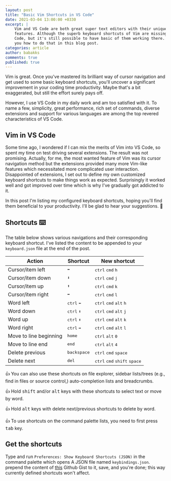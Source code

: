 ```yaml
---
layout: post
title: "Basic Vim Shortcuts in VS Code"
date: 2021-03-04 13:00:00 +0330
excerpt: |
    Vim and VS Code are both great super text editors with their unique
    features. Although the superb keyboard shortcuts of Vim are missing in VS
    Code, but it's still possible to have basic of them working there. I'll tell
    you how to do that in this blog post.
categories: article
author: babakks
comments: true
published: true
---
```


Vim is great. Once you've mastered its brilliant way of cursor navigation and get used to some basic keyboard shortcuts, you'll uncover a significant improvement in your coding time productivity. Maybe that's a bit exaggerated, but still the effort surely pays off.

However, I use VS Code in my daily work and am too satisfied with it. To name a few, simplicity, great performance, rich set of commands, diverse extensions and support for various languages are among the top revered characteristics of VS Code.

## Vim in VS Code

Some time ago, I wondered if I can mix the merits of Vim into VS Code, so spent my time on test driving several extensions. The result was not promising. Actually, for me, the most wanted feature of Vim was its cursor navigation method but the extensions provided many more Vim-like features which necessitated more complicated user interaction. Disappointed of extensions, I set out to define my own customized keyboard shortcuts to make things work as expected. Surprisingly it worked well and got improved over time which is why I've gradually got addicted to it.

In this post I'm listing my configured keyboard shortcuts, hoping you'll find them beneficial to your productivity. I'll be glad to hear your suggestions. 💚

## Shortcuts ⌨️

The table below shows various navigations and their corresponding keyboard shortcut. I've listed the content to be appended to your `keyboard.json` file at the end of the post.

|Action|Shortcut|New shortcut|
|-|-|-|
|Cursor/item left|<kbd>:arrow_left:</kbd>|<kbd>ctrl</kbd> <kbd>cmd</kbd> <kbd>h</kbd>|
|Cursor/item down|<kbd>:arrow_down:</kbd>|<kbd>ctrl</kbd> <kbd>cmd</kbd> <kbd>j</kbd>|
|Cursor/item up|<kbd>:arrow_up:</kbd>|<kbd>ctrl</kbd> <kbd>cmd</kbd> <kbd>k</kbd>|
|Cursor/item right|<kbd>:arrow_right:</kbd>|<kbd>ctrl</kbd> <kbd>cmd</kbd> <kbd>l</kbd>|
|Word left|<kbd>ctrl</kbd> <kbd>:arrow_left:</kbd>|<kbd>ctrl</kbd> <kbd>cmd</kbd> <kbd>alt</kbd> <kbd>h</kbd>|
|Word down|<kbd>ctrl</kbd> <kbd>:arrow_down:</kbd>|<kbd>ctrl</kbd> <kbd>cmd</kbd> <kbd>alt</kbd> <kbd>j</kbd>|
|Word up|<kbd>ctrl</kbd> <kbd>:arrow_up:</kbd>|<kbd>ctrl</kbd> <kbd>cmd</kbd> <kbd>alt</kbd> <kbd>k</kbd>|
|Word right|<kbd>ctrl</kbd> <kbd>:arrow_right:</kbd>|<kbd>ctrl</kbd> <kbd>cmd</kbd> <kbd>alt</kbd> <kbd>l</kbd>|
|Move to line beginning|<kbd>home</kbd>|<kbd>ctrl</kbd> <kbd>alt</kbd> <kbd>0</kbd>|
|Move to line end|<kbd>end</kbd>|<kbd>ctrl</kbd> <kbd>alt</kbd> <kbd>4</kbd>|
|Delete previous|<kbd>backspace</kbd>|<kbd>ctrl</kbd> <kbd>cmd</kbd> <kbd>space</kbd>|
|Delete next|<kbd>del</kbd>|<kbd>ctrl</kbd> <kbd>cmd</kbd> <kbd>shift</kbd> <kbd>space</kbd>|

👍 You can also use these shortcuts on file explorer, sidebar lists/trees (e.g., find in files or source control,) auto-completion lists and breadcrumbs.

👍 Hold <kbd>shift</kbd> and/or <kbd>alt</kbd> keys with these shortcuts to select text or move by word.

👍 Hold <kbd>alt</kbd> keys with delete next/previous shortcuts to delete by word.

👍 To use shortcuts on the command palette lists, you need to first press <kbd>tab</kbd> key.

## Get the shortcuts 

Type and run `Preferences: Show Keyboard Shortcuts (JSON)` in the command palette which opens A JSON file named `keybindings.json`. prepend the content of [this][gist] Github Gist to it, save, and you're done; this way currently defined shortcuts won't affect.

[gist]: https://gist.github.com/babakks/cc30aeee2e2342ea22cd6b76f76f65b6